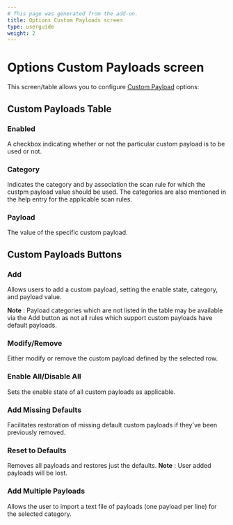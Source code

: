 ```yaml
---
# This page was generated from the add-on.
title: Options Custom Payloads screen
type: userguide
weight: 2
---
```


# Options Custom Payloads screen


This screen/table allows you to configure [Custom Payload](/docs/desktop/addons/custom-payloads/) options:

## Custom Payloads Table

### Enabled

A checkbox indicating whether or not the particular custom payload is to be used or not.

### Category

Indicates the category and by association the scan rule for which the custpm payload value should be used. The categories are also mentioned in the help entry for the applicable scan rules.

### Payload

The value of the specific custom payload.

## Custom Payloads Buttons

### Add

Allows users to add a custom payload, setting the enable state, category, and payload value.


**Note** : Payload categories which are not listed in the table may be available via the Add button as not all rules which support custom payloads have default payloads.

### Modify/Remove

Either modify or remove the custom payload defined by the selected row.

### Enable All/Disable All

Sets the enable state of all custom payloads as applicable.

### Add Missing Defaults

Facilitates restoration of missing default custom payloads if they've been previously removed.

### Reset to Defaults

Removes all payloads and restores just the defaults. **Note** : User added payloads will be lost.

### Add Multiple Payloads

Allows the user to import a text file of payloads (one payload per line) for the selected category.
